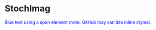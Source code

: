 # **StochImag**
<span style="color:blue">Blue text using a span element (note: GitHub may sanitize inline styles).</span>
